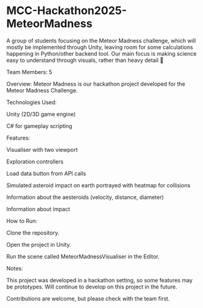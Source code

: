 # MCC-Hackathon2025-MeteorMadness
A group of students focusing on the Meteor Madness challenge, which will mostly be implemented through Unity, leaving room for some calculations happening in Python/other backend tool. Our main focus is making science easy to understand through visuals, rather than heavy detail 👾

Team Members: 5

Overview:
Meteor Madness is our hackathon project developed for the Meteor Madness Challenge.

Technologies Used:

Unity (2D/3D game engine)

C# for gameplay scripting

Features:

Visualiser with two viewport

Exploration controllers

Load data button from API calls

Simulated asteroid impact on earth portrayed with heatmap for collisions

Information about the aesteroids (velocity, distance, diameter)

Information about impact

How to Run:

Clone the repository.

Open the project in Unity.

Run the scene called MeteorMadnessVisualiser in the Editor.

Notes:

This project was developed in a hackathon setting, so some features may be prototypes. Will continue to develop on this project in the future.

Contributions are welcome, but please check with the team first.

